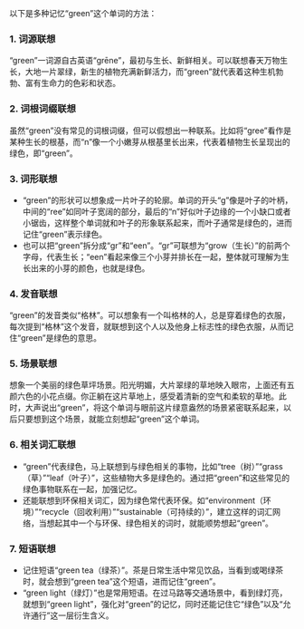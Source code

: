 以下是多种记忆“green”这个单词的方法：

### 1. 词源联想
“green”一词源自古英语“grēne”，最初与生长、新鲜相关。可以联想春天万物生长，大地一片翠绿，新生的植物充满新鲜活力，而“green”就代表着这种生机勃勃、富有生命力的色彩和状态。

### 2. 词根词缀联想
虽然“green”没有常见的词根词缀，但可以假想出一种联系。比如将“gree”看作是某种生长的根基，而“n”像一个小嫩芽从根基里长出来，代表着植物生长呈现出的绿色，即“green”。

### 3. 词形联想
 - “green”的形状可以想象成一片叶子的轮廓。单词的开头“g”像是叶子的叶柄，中间的“ree”如同叶子宽阔的部分，最后的“n”好似叶子边缘的一个小缺口或者小锯齿，这样整个单词就和叶子的形象联系起来，而叶子通常是绿色的，进而记住“green”表示绿色。
 - 也可以把“green”拆分成“gr”和“een”。“gr”可联想为“grow（生长）”的前两个字母，代表生长；“een”看起来像三个小芽并排长在一起，整体就可理解为生长出来的小芽的颜色，也就是绿色。

### 4. 发音联想
“green”的发音类似“格林”。可以想象有一个叫格林的人，总是穿着绿色的衣服，每次提到“格林”这个发音，就联想到这个人以及他身上标志性的绿色衣服，从而记住“green”是绿色的意思。

### 5. 场景联想
想象一个美丽的绿色草坪场景。阳光明媚，大片翠绿的草地映入眼帘，上面还有五颜六色的小花点缀。你正躺在这片草地上，感受着清新的空气和柔软的草地。此时，大声说出“green”，将这个单词与眼前这片绿意盎然的场景紧密联系起来，以后只要想到这个场景，就能立刻想起“green”这个单词。

### 6. 相关词汇联想
 - “green”代表绿色，马上联想到与绿色相关的事物，比如“tree（树）”“grass（草）”“leaf（叶子）”，这些植物大多是绿色的。通过把“green”和这些常见的绿色事物联系在一起，加强记忆。
 - 还能联想到环保相关词汇，因为绿色常代表环保。如“environment（环境）”“recycle（回收利用）”“sustainable（可持续的）”，建立这样的词汇网络，当想起其中一个与环保、绿色相关的词时，就能顺势想起“green”。

### 7. 短语联想
 - 记住短语“green tea（绿茶）”。茶是日常生活中常见饮品，当看到或喝绿茶时，就会想到“green tea”这个短语，进而记住“green”。
 - “green light（绿灯）”也是常用短语。在过马路等交通场景中，看到绿灯亮，就想到“green light”，强化对“green”的记忆，同时还能记住它“绿色”以及“允许通行”这一层衍生含义。 